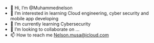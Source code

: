 - 👋 Hi, I’m @Muhammednelson
- 👀 I’m interested in learning Cloud engineering, cyber security and mobile app developing
- 🌱 I’m currently learning Cybersecurity 
- 💞️ I’m looking to collaborate on ...
- 📫 How to reach me Nelson.musa@icloud.com

<!---
Muhammednelson/Muhammednelson is a ✨ special ✨ repository because its `README.md` (this file) appears on your GitHub profile.
You can click the Preview link to take a look at your changes.
--->
